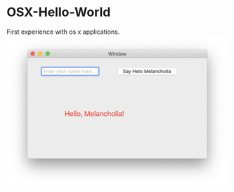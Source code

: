 # OSX-Hello-World

First experience with os x applications.
![](https://github.com/kifio/OSX-Hello-World/blob/master/Screenshot%202020-03-31%20at%2021.29.19.png?raw=true)
